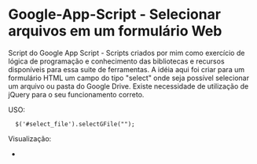 # Google-App-Script - Selecionar arquivos em um formulário Web
Script do Google App Script - Scripts criados por mim como exercício de lógica de programação e conhecimento das bibliotecas e recursos disponíveis para essa suite de ferramentas.
A idéia aqui foi criar para um formulário HTML um campo do tipo "select" onde seja possível selecionar um arquivo ou pasta do Google Drive.
Existe necessidade de utilização de jQuery para o seu funcionamento correto.

  USO:
  ```
    $('#select_file').selectGFile("");
  ```
  
  Visualização:
  

  
- 



